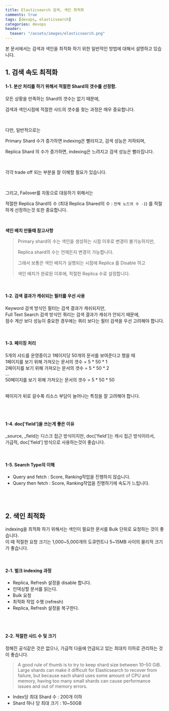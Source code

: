 ```yaml
---
title: Elasticsearch 검색, 색인 최적화
comments: true
tags: [devops, elasticsearch]
categories: devops
header:
  teaser: "/assets/images/elasticsearch.png"
---
```

본 문서에서는 검색과 색인을 최적화 하기 위한 일반적인 방법에 대해서 설명하고 있습니다. <br/>

## 1. 검색 속도 최적화

#### 1-1. 분산 처리를 하기 위해서 적절한 Shard의 갯수를 선정함.

모든 상황을 만족하는 Shard의 갯수는 없기 때문에,

검색과 색인시점에 적절한 샤드의 갯수를 찾는 과정은 매우 중요합니다. 

<br/>

다만, 일반적으로는 <br/>

Primary Shard 수가 증가하면 indexing은 빨라지고, 검색 성능은 저하되며,

Replica Shard 의 수가 증가하면, indexing은 느려지고 검색 성능은 빨라집니다.

<br/>

각각 trade off 되는 부분을 잘 이해할 필요가 있습니다.

<br/>

그리고, Failover를 자동으로 대응하기 위해서는 

적절한 Replica Shard의 수 (최대 Replica Shared의 수 : `전체 노드의 수 -1`) 를 적절하게 선정하는것 또한 중요합니다.

<br/>

**색인 배치 만들때 참고사항**

> Primary shard의 수는 색인을 생성하는 시점 이후로 변경이 불가능하지만,
>
> Replica shard의 수는 언제든지 변경이 가능합니다.
>
> 그래서 보통은 색인 배치가 실행되는 시점에 Replica 를 Disable 하고 
>
> 색인 배치가 완료된 이후에, 적절한 Replica 수로 설정합니다.

<br/>

#### 1-2. 검색 결과가 캐쉬되는 필터를 우선 사용

Keyword 검색 방식인 필터는 검색 결과가 캐쉬되지만,<br/>
Full Text Search 검색 방식인 쿼리는 검색 결과가 캐쉬가 안되기 때문에,<br/>
점수 계산 보다 성능이 중요한 경우에는 쿼리 보다는 필터 검색을 우선 고려해야 합니다.
<br/>

<br/>

#### 1-3. 페이징 처리

5개의 샤드를 운영중이고 1페이지당 50개의 문서를 보여준다고 했을 때<br/>
1페이지를 보기 위해 가져오는 문서의 갯수 = 5 * 50 * 1<br/>
2페이지를 보기 위해 가져오는 문서의 갯수 = 5 * 50 * 2 <br/>
...<br/>
50페이지를 보기 위해 가져오는 문서의 갯수 = 5 * 50 * 50 <br/>

<br/>페이지가 뒤로 갈수록 리소스 부담이 늘어나는 특징을 잘 고려해야 합니다.

<br/>
<br/>

#### 1-4.  doc['field']을 쓰는게 좋은 이유
_source, _field는 디스크 접근 방식이지만, doc['field']는 캐시 접근 방식이라서,<br/>
가급적, doc['field'] 방식으로 사용하는것이 좋습니다.

<br/>

#### 1-5. Search Type의 이해

* Query and fetch : Score, Ranking작업을 진행하지 않습니다.
* Query then fetch : Score, Ranking작업을 진행하기에 속도가 느립니다.



<br/>

<br/>

## 2. 색인 최적화

indexing을 최적화 하기 위해서는 색인이 필요한 문서를 Bulk 단위로 요청하는 것이 좋습니다.<br/>
이 때 적절한 요청 크기는 1,000~5,000개의 도큐먼트나 5~15MB 사이의 물리적 크기가 좋습니다.
<br/>

<br/>

#### 2-1. 벌크 indexing 과정

* Replica, Refresh 설정을 disable 합니다.
* 인덱싱할 문서를 읽는다.
* Bulk 요청
* 최적화 작업 수행 (refresh)
* Replica, Refresh 설정을 복구한다.
<br/>
<br/>

#### 2-2. 적절한 샤드 수 및 크기

정해진 공식같은 것은 없으나, 가급적 다음에 언급되고 있는 최대치 이하로 관리하는 것이 좋습니다.

> A good rule of thumb is to try to keep shard size between 10–50 GiB. Large shards can make it difficult for Elasticsearch to recover from failure, but because each shard uses some amount of CPU and memory, having too many small shards can cause performance issues and out of memory errors.

* Index당 최대 Shard 수 : 200개 이하
* Shard 하나 당 최대 크기 : 10~50GB
<br/>
<br/>

